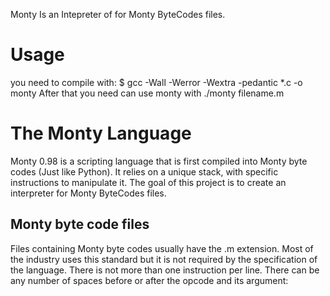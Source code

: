 Monty
Is an Intepreter of for Monty ByteCodes files.
# Usage
you need to compile with:
$ gcc -Wall -Werror -Wextra -pedantic *.c -o monty
After that you need can use monty with
./monty filename.m
# The Monty Language
Monty 0.98 is a scripting language that is first compiled into Monty byte codes (Just like Python). It relies on a unique stack, with specific instructions to manipulate it. The goal of this project is to create an interpreter for Monty ByteCodes files.
## Monty byte code files
Files containing Monty byte codes usually have the .m extension. Most of the industry uses this standard but it is not required by the specification of the language. There is not more than one instruction per line. There can be any number of spaces before or after the opcode and its argument:
